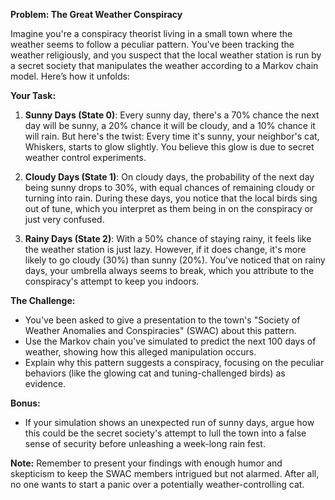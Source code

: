 

**Problem: The Great Weather Conspiracy**

Imagine you're a conspiracy theorist living in a small town where the weather seems to follow a peculiar pattern. You've been tracking the weather religiously, and you suspect that the local weather station is run by a secret society that manipulates the weather according to a Markov chain model. Here’s how it unfolds:

**Your Task:**

1. **Sunny Days (State 0)**: Every sunny day, there's a 70% chance the next day will be sunny, a 20% chance it will be cloudy, and a 10% chance it will rain. But here's the twist: Every time it's sunny, your neighbor's cat, Whiskers, starts to glow slightly. You believe this glow is due to secret weather control experiments.

2. **Cloudy Days (State 1)**: On cloudy days, the probability of the next day being sunny drops to 30%, with equal chances of remaining cloudy or turning into rain. During these days, you notice that the local birds sing out of tune, which you interpret as them being in on the conspiracy or just very confused.

3. **Rainy Days (State 2)**: With a 50% chance of staying rainy, it feels like the weather station is just lazy. However, if it does change, it's more likely to go cloudy (30%) than sunny (20%). You've noticed that on rainy days, your umbrella always seems to break, which you attribute to the conspiracy's attempt to keep you indoors.

**The Challenge:**

- You've been asked to give a presentation to the town's "Society of Weather Anomalies and Conspiracies" (SWAC) about this pattern. 
- Use the Markov chain you've simulated to predict the next 100 days of weather, showing how this alleged manipulation occurs. 
- Explain why this pattern suggests a conspiracy, focusing on the peculiar behaviors (like the glowing cat and tuning-challenged birds) as evidence.

**Bonus:**
- If your simulation shows an unexpected run of sunny days, argue how this could be the secret society's attempt to lull the town into a false sense of security before unleashing a week-long rain fest.

**Note:** Remember to present your findings with enough humor and skepticism to keep the SWAC members intrigued but not alarmed. After all, no one wants to start a panic over a potentially weather-controlling cat. 
